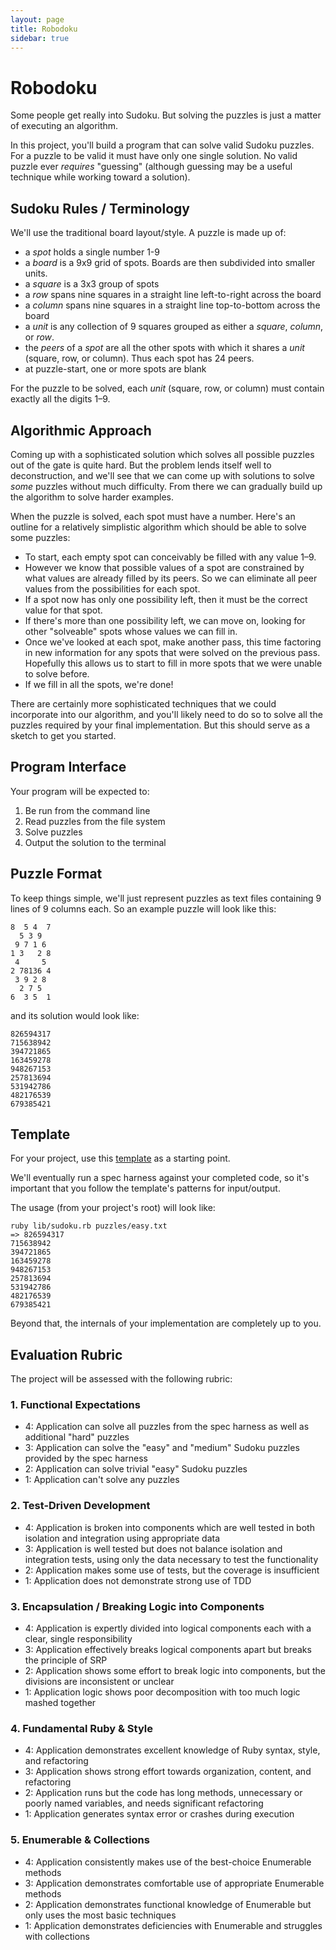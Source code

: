 ```yaml
---
layout: page
title: Robodoku
sidebar: true
---
```


# Robodoku

Some people get really into Sudoku. But solving the puzzles is just a matter
of executing an algorithm.

In this project, you'll build a program that can solve valid Sudoku puzzles.
For a puzzle to be valid it must have only one single solution.
No valid puzzle ever _requires_ "guessing" (although guessing may be a
useful technique while working toward a solution).

## Sudoku Rules / Terminology

We'll use the traditional board layout/style. A puzzle is made up of:

* a *spot* holds a single number 1-9
* a *board* is a 9x9 grid of spots. Boards are then subdivided into
  smaller units.
* a *square* is a 3x3 group of spots
* a *row* spans nine squares in a straight line left-to-right across the board
* a *column* spans nine squares in a straight line top-to-bottom across the board
* a *unit* is any collection of 9 squares grouped as either a *square*,
  *column*, or *row*.
* the *peers* of a *spot* are all the other spots with which it shares a
  *unit* (square, row, or column). Thus each spot has 24 peers.
* at puzzle-start, one or more spots are blank

For the puzzle to be solved, each *unit* (square, row, or column) must
contain exactly all the digits 1–9.

## Algorithmic Approach

Coming up with a sophisticated solution which solves all possible
puzzles out of the gate is quite hard. But the problem lends itself well
to deconstruction, and we'll see that we can come up with solutions to
solve _some_ puzzles without much difficulty. From there we can
gradually build up the algorithm to solve harder examples.

When the puzzle is solved, each spot must have a number. Here's an
outline for a relatively simplistic algorithm which should be able to
solve some puzzles:

* To start, each empty spot can conceivably be filled with any value
  1–9.
* However we know that possible values of a spot are constrained by what
  values are already filled by its peers. So we can eliminate all peer
  values from the possibilities for each spot.
* If a spot now has only one possibility left, then it must be the
  correct value for that spot.
* If there's more than one possibility left, we can move on, looking for other
  "solveable" spots whose values we can fill in.
* Once we've looked at each spot, make another pass, this time factoring
  in new information for any spots that were solved on the previous
  pass. Hopefully this allows us to start to fill in more spots that we
  were unable to solve before.
* If we fill in all the spots, we're done!

There are certainly more sophisticated techniques that we could
incorporate into our algorithm, and you'll likely need to do so to solve
all the puzzles required by your final implementation. But this should
serve as a sketch to get you started.

## Program Interface

Your program will be expected to:

1. Be run from the command line
2. Read puzzles from the file system
3. Solve puzzles
4. Output the solution to the terminal

## Puzzle Format

To keep things simple, we'll just represent puzzles as text files
containing 9 lines of 9 columns each. So an example puzzle will look
like this:

```
8  5 4  7
  5 3 9  
 9 7 1 6
1 3   2 8
 4     5
2 78136 4
 3 9 2 8
  2 7 5  
6  3 5  1
```

and its solution would look like:

```
826594317
715638942
394721865
163459278
948267153
257813694
531942786
482176539
679385421
```

## Template

For your project, use this [template](https://github.com/turingschool/robodoku-template)
as a starting point.

We'll eventually run a spec harness against your completed code, so it's important that you
follow the template's patterns for input/output.

The usage (from your project's root) will look like:

```
ruby lib/sudoku.rb puzzles/easy.txt
=> 826594317
715638942
394721865
163459278
948267153
257813694
531942786
482176539
679385421
```

Beyond that, the internals of your implementation are completely up to you.

## Evaluation Rubric

The project will be assessed with the following rubric:

### 1. Functional Expectations

* 4: Application can solve all puzzles from the spec harness as well as additional "hard" puzzles
* 3: Application can solve the "easy" and "medium" Sudoku puzzles provided by the spec harness
* 2: Application can solve trivial "easy" Sudoku puzzles
* 1: Application can't solve any puzzles

### 2. Test-Driven Development

* 4: Application is broken into components which are well tested in both isolation and integration using appropriate data
* 3: Application is well tested but does not balance isolation and integration tests, using only the data necessary to test the functionality
* 2: Application makes some use of tests, but the coverage is insufficient
* 1: Application does not demonstrate strong use of TDD

### 3. Encapsulation / Breaking Logic into Components

* 4: Application is expertly divided into logical components each with a clear, single responsibility
* 3: Application effectively breaks logical components apart but breaks the principle of SRP
* 2: Application shows some effort to break logic into components, but the divisions are inconsistent or unclear
* 1: Application logic shows poor decomposition with too much logic mashed together

### 4. Fundamental Ruby & Style

* 4:  Application demonstrates excellent knowledge of Ruby syntax, style, and refactoring
* 3:  Application shows strong effort towards organization, content, and refactoring
* 2:  Application runs but the code has long methods, unnecessary or poorly named variables, and needs significant refactoring
* 1:  Application generates syntax error or crashes during execution

### 5. Enumerable & Collections

* 4: Application consistently makes use of the best-choice Enumerable methods
* 3: Application demonstrates comfortable use of appropriate Enumerable methods
* 2: Application demonstrates functional knowledge of Enumerable but only uses the most basic techniques
* 1: Application demonstrates deficiencies with Enumerable and struggles with collections

